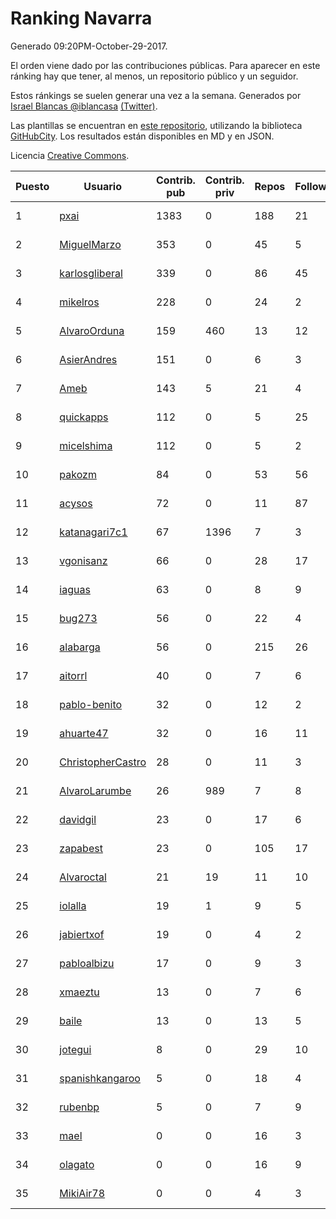 # Ranking Navarra

Generado 09:20PM-October-29-2017.

El orden viene dado por las contribuciones públicas. Para aparecer en este ránking hay que tener, al menos, un repositorio público y un seguidor.

Estos ránkings se suelen generar una vez a la semana. Generados por [Israel Blancas @iblancasa](https://github.com/iblancasa/) [(Twitter)](https://twitter.com/iblancasa).

Las plantillas se encuentran en [este repositorio](https://github.com/iblancasa/GH-Spanish-Ranking), utilizando la biblioteca [GitHubCity](https://github.com/iblancasa/GitHubCity). Los resultados están disponibles en MD y en JSON.

Licencia [Creative Commons](https://creativecommons.org/licenses/by/4.0/).

| Puesto   |  Usuario  | Contrib. pub | Contrib. priv |Repos| Followers | Desde |  Avatar  |
|----------|-----------|--------------|---------------|-----|-----------|-------|----------|
|1|[pxai](https://github.com/pxai)|1383|0|188|21|2011-12-02|![pxai](https://avatars0.githubusercontent.com/u/1235511)|
|2|[MiguelMarzo](https://github.com/MiguelMarzo)|353|0|45|5|2016-09-15|![MiguelMarzo](https://avatars1.githubusercontent.com/u/22213563)|
|3|[karlosgliberal](https://github.com/karlosgliberal)|339|0|86|45|2010-02-10|![karlosgliberal](https://avatars0.githubusercontent.com/u/200922)|
|4|[mikelros](https://github.com/mikelros)|228|0|24|2|2016-09-15|![mikelros](https://avatars1.githubusercontent.com/u/22213811)|
|5|[AlvaroOrduna](https://github.com/AlvaroOrduna)|159|460|13|12|2013-04-26|![AlvaroOrduna](https://avatars0.githubusercontent.com/u/4264243)|
|6|[AsierAndres](https://github.com/AsierAndres)|151|0|6|3|2016-09-23|![AsierAndres](https://avatars1.githubusercontent.com/u/22394419)|
|7|[Ameb](https://github.com/Ameb)|143|5|21|4|2010-09-03|![Ameb](https://avatars2.githubusercontent.com/u/386567)|
|8|[quickapps](https://github.com/quickapps)|112|0|5|25|2011-10-15|![quickapps](https://avatars0.githubusercontent.com/u/1129842)|
|9|[micelshima](https://github.com/micelshima)|112|0|5|2|2014-12-15|![micelshima](https://avatars3.githubusercontent.com/u/10197970)|
|10|[pakozm](https://github.com/pakozm)|84|0|53|56|2012-10-26|![pakozm](https://avatars2.githubusercontent.com/u/2655921)|
|11|[acysos](https://github.com/acysos)|72|0|11|87|2012-04-18|![acysos](https://avatars3.githubusercontent.com/u/1657112)|
|12|[katanagari7c1](https://github.com/katanagari7c1)|67|1396|7|3|2011-05-03|![katanagari7c1](https://avatars1.githubusercontent.com/u/765232)|
|13|[vgonisanz](https://github.com/vgonisanz)|66|0|28|17|2012-05-03|![vgonisanz](https://avatars3.githubusercontent.com/u/1701387)|
|14|[iaguas](https://github.com/iaguas)|63|0|8|9|2013-04-25|![iaguas](https://avatars0.githubusercontent.com/u/4259550)|
|15|[bug273](https://github.com/bug273)|56|0|22|4|2010-08-20|![bug273](https://avatars0.githubusercontent.com/u/370630)|
|16|[alabarga](https://github.com/alabarga)|56|0|215|26|2009-12-11|![alabarga](https://avatars3.githubusercontent.com/u/166339)|
|17|[aitorrl](https://github.com/aitorrl)|40|0|7|6|2010-08-19|![aitorrl](https://avatars2.githubusercontent.com/u/369424)|
|18|[pablo-benito](https://github.com/pablo-benito)|32|0|12|2|2015-05-07|![pablo-benito](https://avatars0.githubusercontent.com/u/12297597)|
|19|[ahuarte47](https://github.com/ahuarte47)|32|0|16|11|2013-09-30|![ahuarte47](https://avatars3.githubusercontent.com/u/5576272)|
|20|[ChristopherCastro](https://github.com/ChristopherCastro)|28|0|11|3|2011-04-25|![ChristopherCastro](https://avatars0.githubusercontent.com/u/749463)|
|21|[AlvaroLarumbe](https://github.com/AlvaroLarumbe)|26|989|7|8|2013-04-25|![AlvaroLarumbe](https://avatars1.githubusercontent.com/u/4255881)|
|22|[davidgil](https://github.com/davidgil)|23|0|17|6|2012-03-04|![davidgil](https://avatars2.githubusercontent.com/u/1498740)|
|23|[zapabest](https://github.com/zapabest)|23|0|105|17|2012-01-08|![zapabest](https://avatars0.githubusercontent.com/u/1312256)|
|24|[Alvaroctal](https://github.com/Alvaroctal)|21|19|11|10|2013-05-29|![Alvaroctal](https://avatars0.githubusercontent.com/u/4562922)|
|25|[iolalla](https://github.com/iolalla)|19|1|9|5|2010-06-17|![iolalla](https://avatars2.githubusercontent.com/u/308066)|
|26|[jabiertxof](https://github.com/jabiertxof)|19|0|4|2|2013-04-30|![jabiertxof](https://avatars3.githubusercontent.com/u/4304876)|
|27|[pabloalbizu](https://github.com/pabloalbizu)|17|0|9|3|2013-01-09|![pabloalbizu](https://avatars0.githubusercontent.com/u/3223601)|
|28|[xmaeztu](https://github.com/xmaeztu)|13|0|7|6|2011-04-01|![xmaeztu](https://avatars0.githubusercontent.com/u/703490)|
|29|[baile](https://github.com/baile)|13|0|13|5|2013-07-01|![baile](https://avatars3.githubusercontent.com/u/4908845)|
|30|[jotegui](https://github.com/jotegui)|8|0|29|10|2011-02-28|![jotegui](https://avatars3.githubusercontent.com/u/642210)|
|31|[spanishkangaroo](https://github.com/spanishkangaroo)|5|0|18|4|2009-10-29|![spanishkangaroo](https://avatars2.githubusercontent.com/u/146285)|
|32|[rubenbp](https://github.com/rubenbp)|5|0|7|9|2011-01-18|![rubenbp](https://avatars0.githubusercontent.com/u/570775)|
|33|[mael](https://github.com/mael)|0|0|16|3|2010-02-10|![mael](https://avatars1.githubusercontent.com/u/200936)|
|34|[olagato](https://github.com/olagato)|0|0|16|9|2009-11-05|![olagato](https://avatars0.githubusercontent.com/u/149179)|
|35|[MikiAir78](https://github.com/MikiAir78)|0|0|4|3|2013-11-07|![MikiAir78](https://avatars1.githubusercontent.com/u/5882570)|
